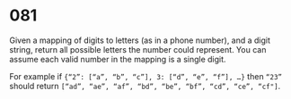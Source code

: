 [_metadata_:difficulty]:-  "Easy"
[_metadata_:asker]:-       "Yelp"
[_metadata_:tags]:-        "string decode"

# 081

Given a mapping of digits to letters (as in a phone number), and a digit string, return all possible letters the number could represent. You can assume each valid number in the mapping is a single digit.

For example if `{“2”: [“a”, “b”, “c”], 3: [“d”, “e”, “f”], …}` then `“23”` should return `[“ad”, “ae”, “af”, “bd”, “be”, “bf”, “cd”, “ce”, “cf"]`.
